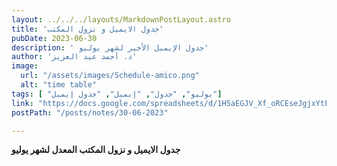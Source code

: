 ```yaml
---
layout: ../../../layouts/MarkdownPostLayout.astro
title: 'جدول الايميل و نزول المكتب'
pubDate: 2023-06-30
description: ' جدول الإيميل الأخير لشهر يوليو'
author: 'د. أحمد عبد العزيز'
image:
  url: "/assets/images/Schedule-amico.png"
  alt: "time table"
tags: [ "يوليو", "جدول", "إيميل", "جدول إيميل"]
link: "https://docs.google.com/spreadsheets/d/1H5aEGJV_Xf_oRCEseJgjxYtEyMYv4voW/edit?usp=sharing&ouid=118045078308367598703&rtpof=true&sd=true"
postPath: "/posts/notes/30-06-2023"

---
```



**جدول الايميل و نزول المكتب المعدل لشهر يوليو**